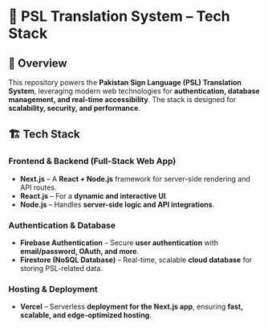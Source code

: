 # 🌟 PSL Translation System – Tech Stack  

## 🚀 Overview  
This repository powers the **Pakistan Sign Language (PSL) Translation System**, leveraging modern web technologies for **authentication, database management, and real-time accessibility**. The stack is designed for **scalability, security, and performance**.  

## 🏗️ Tech Stack  

### **Frontend & Backend (Full-Stack Web App)**  
- **Next.js** – A **React + Node.js** framework for server-side rendering and API routes.  
- **React.js** – For a **dynamic and interactive UI**.  
- **Node.js** – Handles **server-side logic and API integrations**.  

### **Authentication & Database**  
- **Firebase Authentication** – Secure **user authentication** with **email/password, OAuth, and more**.  
- **Firestore (NoSQL Database)** – Real-time, scalable **cloud database** for storing PSL-related data.  

### **Hosting & Deployment**  
- **Vercel** – Serverless **deployment for the Next.js app**, ensuring **fast, scalable, and edge-optimized hosting**.  
